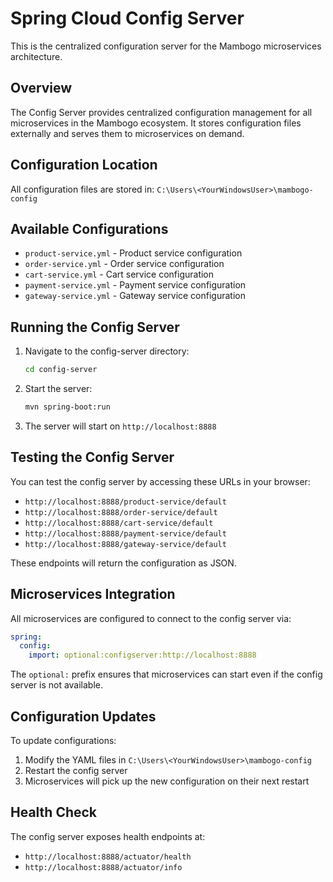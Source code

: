 # Spring Cloud Config Server

This is the centralized configuration server for the Mambogo microservices architecture.

## Overview

The Config Server provides centralized configuration management for all microservices in the Mambogo ecosystem. It stores configuration files externally and serves them to microservices on demand.

## Configuration Location

All configuration files are stored in: `C:\Users\<YourWindowsUser>\mambogo-config`

## Available Configurations

- `product-service.yml` - Product service configuration
- `order-service.yml` - Order service configuration  
- `cart-service.yml` - Cart service configuration
- `payment-service.yml` - Payment service configuration
- `gateway-service.yml` - Gateway service configuration

## Running the Config Server

1. Navigate to the config-server directory:
   ```bash
   cd config-server
   ```

2. Start the server:
   ```bash
   mvn spring-boot:run
   ```

3. The server will start on `http://localhost:8888`

## Testing the Config Server

You can test the config server by accessing these URLs in your browser:

- `http://localhost:8888/product-service/default`
- `http://localhost:8888/order-service/default`
- `http://localhost:8888/cart-service/default`
- `http://localhost:8888/payment-service/default`
- `http://localhost:8888/gateway-service/default`

These endpoints will return the configuration as JSON.

## Microservices Integration

All microservices are configured to connect to the config server via:
```yaml
spring:
  config:
    import: optional:configserver:http://localhost:8888
```

The `optional:` prefix ensures that microservices can start even if the config server is not available.

## Configuration Updates

To update configurations:
1. Modify the YAML files in `C:\Users\<YourWindowsUser>\mambogo-config`
2. Restart the config server
3. Microservices will pick up the new configuration on their next restart

## Health Check

The config server exposes health endpoints at:
- `http://localhost:8888/actuator/health`
- `http://localhost:8888/actuator/info`
